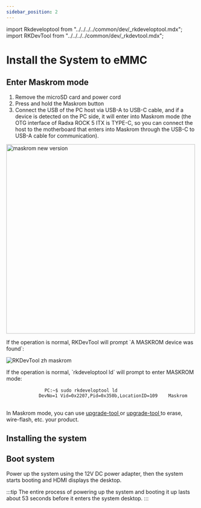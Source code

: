 ```yaml
---
sidebar_position: 2
---
```


import Rkdeveloptool from "../../../../common/dev/\_rkdeveloptool.mdx";
import RKDevTool from "../../../../common/dev/\_rkdevtool.mdx";

# Install the System to eMMC

## Enter Maskrom mode

<ol>
    <li>Remove the microSD card and power cord</li>
    <li>Press and hold the Maskrom button</li>
    <li>Connect the USB of the PC host via USB-A to USB-C cable, and if a device is detected on the PC side, it will enter into Maskrom mode (the OTG interface of Radxa ROCK 5 ITX is TYPE-C, so you can connect the host to the motherboard that enters into Maskrom through the USB-C to USB-A cable for communication).</li>
</ol>

<img src="/img/rock5itx/rock5itx-maskrom-new.webp" alt="maskrom new version" width="500" />

<Tabs groupId="platform" queryString="platform">
    <TabItem value="Windows">
        <p>If the operation is normal, RKDevTool will prompt `A MASKROM device was found`:</p>
        <img src="/img/configuration/rkdevtool-zh-maskrom.webp" alt="RKDevTool zh maskrom" />
    </TabItem>
    <TabItem value="Linux">
        <p>If the operation is normal, `rkdeveloptool ld` will prompt to enter MASKROM mode:</p>
        <pre>
            <code>PC:~$ sudo rkdeveloptool ld
            DevNo=1	Vid=0x2207,Pid=0x350b,LocationID=109	Maskrom </code>
        </pre>
    </TabItem>
</Tabs>

<p> In Maskrom mode, you can use <a href="../../low-level-dev/rkdevtool"> upgrade-tool </a> or <a href="../../low-level-dev/upgrade-tool"> upgrade-tool </a> to erase, wire-flash, etc. your product.</p>

## Installing the system

<Tabs groupId="platform" queryString>
    <TabItem value="Windows">
        <RKDevTool series="rock5" />
    </TabItem>
    <TabItem value="Linux">
        <Rkdeveloptool series="rock5"/>
    </TabItem>
</Tabs>

## Boot system

Power up the system using the 12V DC power adapter, then the system starts booting and HDMI displays the desktop.

:::tip
The entire process of powering up the system and booting it up lasts about 53 seconds before it enters the system desktop.
:::

